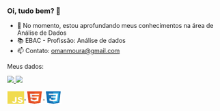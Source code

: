 ### Oi, tudo bem? 👋


- 🌱 No momento, estou aprofundando meus conhecimentos na área de Análise de Dados
- 📚 EBAC - Profissão: Análise de dados
- 📫 Contato: omanmoura@gmail.com

Meus dados:
<div>
  <a href="https://github.com/omanmoura">
  <img height="180em" src="https://github-readme-stats.vercel.app/api?username=omanmoura&show_icons=true&theme=dark&include_all_commits=true&count_private=true"/>
  <img height="180em" src="https://github-readme-stats.vercel.app/api/top-langs/?username=omanmoura&layout=compact&langs_count=7&theme=dark"/>
</div>
  
<div style="display: inline_block"><br>
  <img align="center" alt="Rafa-Js" height="30" width="40" src="https://raw.githubusercontent.com/devicons/devicon/master/icons/javascript/javascript-plain.svg">
  <img align="center" alt="Rafa-HTML" height="30" width="40" src="https://raw.githubusercontent.com/devicons/devicon/master/icons/html5/html5-original.svg">
  <img align="center" alt="Rafa-CSS" height="30" width="40" src="https://raw.githubusercontent.com/devicons/devicon/master/icons/css3/css3-original.svg">
</div>

